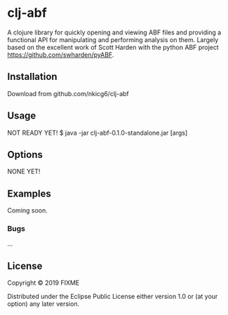 # clj-abf

A clojure library for quickly opening and viewing ABF files and providing a functional API for manipulating and performing analysis on them. 
Largely based on the excellent work of Scott Harden with the python ABF project https://github.com/swharden/pyABF. 

## Installation

Download from github.com/nkicg6/clj-abf

## Usage

NOT READY YET! 
    $ java -jar clj-abf-0.1.0-standalone.jar [args]

## Options

NONE YET!

## Examples

Coming soon. 

### Bugs

...


## License

Copyright © 2019 FIXME

Distributed under the Eclipse Public License either version 1.0 or (at
your option) any later version.
